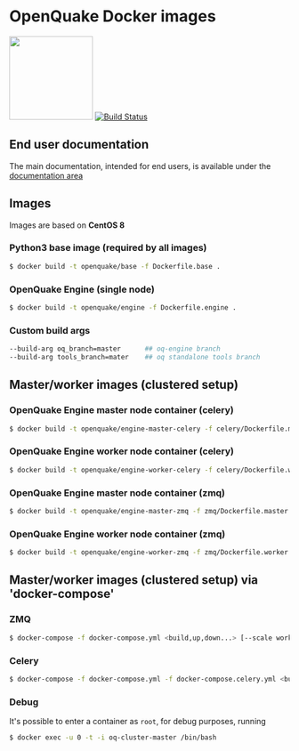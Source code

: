 # OpenQuake Docker images

<img src="https://upload.wikimedia.org/wikipedia/commons/7/79/Docker_%28container_engine%29_logo.png" width="150px"> [![Build Status](https://ci.openquake.org/buildStatus/icon?job=builders/docker-builder)](https://ci.openquake.org/job/builders/docker-builder)

## End user documentation

The main documentation, intended for end users, is available under the [documentation area](../doc/installing/docker.md)


## Images

Images are based on **CentOS 8**

### Python3 base image (required by all images)

```bash
$ docker build -t openquake/base -f Dockerfile.base .
```

### OpenQuake Engine (single node)

```bash
$ docker build -t openquake/engine -f Dockerfile.engine .
```

### Custom build args

```bash
--build-arg oq_branch=master      ## oq-engine branch
--build-arg tools_branch=mater    ## oq standalone tools branch
```


## Master/worker images (clustered setup)

### OpenQuake Engine master node container (celery)

```bash
$ docker build -t openquake/engine-master-celery -f celery/Dockerfile.master .
```

### OpenQuake Engine worker node container (celery)

```bash
$ docker build -t openquake/engine-worker-celery -f celery/Dockerfile.worker .
```

### OpenQuake Engine master node container (zmq)

```bash
$ docker build -t openquake/engine-master-zmq -f zmq/Dockerfile.master .
```

### OpenQuake Engine worker node container (zmq)

```bash
$ docker build -t openquake/engine-worker-zmq -f zmq/Dockerfile.worker .
```

## Master/worker images (clustered setup) via 'docker-compose'

### ZMQ

```bash
$ docker-compose -f docker-compose.yml <build,up,down...> [--scale worker=N]
```

### Celery

```bash
$ docker-compose -f docker-compose.yml -f docker-compose.celery.yml <build,up,down...> [--scale worker=N]
```

### Debug

It's possible to enter a container as `root`, for debug purposes, running

```bash
$ docker exec -u 0 -t -i oq-cluster-master /bin/bash
```
